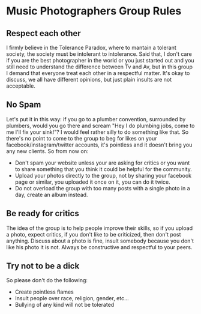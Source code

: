 # Music Photographers Group Rules

## Respect each other

I firmly believe in the Tolerance Paradox, where to mantain a tolerant society, the society must be intolerant to intolerance.
Said that, I don't care if you are the best photographer in the world or you just started out and you still need to understand the difference between Tv and Av, but in this group I demand that everyone treat each other in a respectful matter. It's okay to discuss, we all have different opinions, but just plain insults are not acceptable.

## No Spam

Let's put it in this way: if you go to a plumber convention, surrounded by plumbers, would you go there and scream "Hey I do plumbing jobs, come to me I'll fix your sink!"? I would feel rather silly to do something like that. So there's no point to come to the group to beg for likes on your facebook/instagram/twitter accounts, it's pointless and it doesn't bring you any new clients.
So from now on:

- Don't spam your website unless your are asking for critics or you want to share something that you think it could be helpful for the community.
- Upload your photos directly to the group, not by sharing your facebook page or similar, you uploaded it once on it, you can do it twice.
- Do not overload the group with too many posts with a single photo in a day, create an album instead.

## Be ready for critics

The idea of the group is to help people improve their skills, so if you upload a photo, expect critics, if you don't like to be criticized, then don't post anything.
Discuss about a photo is fine, insult somebody because you don't like his photo it is not. Always be constructive and respectful to your peers.


## Try not to be a dick

So please don't do the following:
- Create pointless flames
- Insult people over race, religion, gender, etc...
- Bullying of any kind will not be tolerated